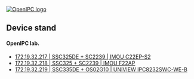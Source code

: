 [![OpenIPC logo][logo]][site_basic]

## Device stand


#### OpenIPC lab.

- [172.19.32.217 | SSC325DE + SC2239 | IMOU C22EP-S2](http://172.19.32.217:85/cgi-bin/preview.cgi)
- [172.19.32.218 | SSC325 + SC2239 | IMOU F22AP](http://172.19.32.218:85/cgi-bin/preview.cgi)
- [172.19.32.219 | SSC335DE + OS02G10 | UNIVIEW IPC8232SWC-WE-B](http://172.19.32.219:85/cgi-bin/preview.cgi)


[logo]: https://openipc.org/assets/openipc-logo-black.svg
[site_basic]: https://openipc.org
[telegram_en]: https://t.me/OpenIPC
